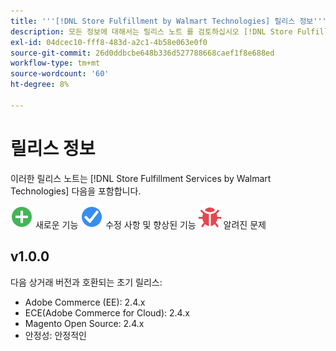 ```yaml
---
title: '''[!DNL Store Fulfillment by Walmart Technologies] 릴리스 정보'''
description: 모든 정보에 대해서는 릴리스 노트 를 검토하십시오 [!DNL Store Fulfillment by Walmart Technologies] 릴리스.
exl-id: 04dcec10-fff8-483d-a2c1-4b58e063e0f0
source-git-commit: 26d0ddbcbe648b336d527788668caef1f8e688ed
workflow-type: tm+mt
source-wordcount: '60'
ht-degree: 8%

---
```


# 릴리스 정보

이러한 릴리스 노트는 [!DNL Store Fulfillment Services by Walmart Technologies] 다음을 포함합니다.

![새로 만들기](../assets/new.svg) 새로운 기능
![해결된 문제](../assets/fix.svg) 수정 사항 및 향상된 기능
![알려진 문제](../assets/bug.svg) 알려진 문제

## v1.0.0

다음 상거래 버전과 호환되는 초기 릴리스:

* Adobe Commerce (EE): 2.4.x
* ECE(Adobe Commerce for Cloud): 2.4.x
* Magento Open Source: 2.4.x
* 안정성: 안정적인
